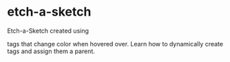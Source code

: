 # etch-a-sketch
Etch-a-Sketch created using <div> tags that change color when hovered over. Learn how to dynamically create tags and assign them a parent.
